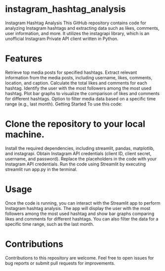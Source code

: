 # instagram_hashtag_analysis
Instagram Hashtag Analysis This GitHub repository contains code for analyzing Instagram hashtags and extracting data such as likes, comments, user information, and more. It utilizes the instagrapi library, which is an unofficial Instagram Private API client written in Python.

# Features
Retrieve top media posts for specified hashtags.
Extract relevant information from the media posts, including username, likes, comments, location, and caption.
Calculate the total likes and comments for each hashtag.
Identify the user with the most followers among the most used hashtag.
Plot bar graphs to visualize the comparison of likes and comments for different hashtags.
Option to filter media data based on a specific time range (e.g., last month).
Getting Started
To use this code:

# Clone the repository to your local machine.
Install the required dependencies, including streamlit, pandas, matplotlib, and instagrapi.
Obtain Instagram API credentials (client ID, client secret, username, and password).
Replace the placeholders in the code with your Instagram API credentials.
Run the code using Streamlit by executing streamlit run app.py in the terminal.
# Usage
Once the code is running, you can interact with the Streamlit app to perform Instagram hashtag analysis. The app will display the user with the most followers among the most used hashtag and show bar graphs comparing likes and comments for different hashtags. You can also filter the data for a specific time range, such as the last month.

# Contributions
Contributions to this repository are welcome. Feel free to open issues for bug reports or submit pull requests for improvements.





